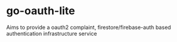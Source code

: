 # go-oauth-lite
Aims to provide a oauth2 complaint, firestore/firebase-auth based authentication infrastructure service
